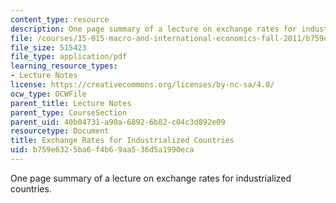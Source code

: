 ```yaml
---
content_type: resource
description: One page summary of a lecture on exchange rates for industrialized countries.
file: /courses/15-015-macro-and-international-economics-fall-2011/b759e6325ba6f4b69aa536d5a1990eca_MIT15_015F11_lec04.pdf
file_size: 515423
file_type: application/pdf
learning_resource_types:
- Lecture Notes
license: https://creativecommons.org/licenses/by-nc-sa/4.0/
ocw_type: OCWFile
parent_title: Lecture Notes
parent_type: CourseSection
parent_uid: 40b04731-a90a-6892-6b82-c04c3d892e09
resourcetype: Document
title: Exchange Rates for Industrialized Countries
uid: b759e632-5ba6-f4b6-9aa5-36d5a1990eca
---
```

One page summary of a lecture on exchange rates for industrialized countries.
